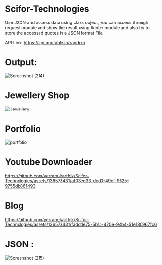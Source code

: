 # Scifor-Technologies
Use JSON and access data using class object, you can access through request module and show the result using tkinter module and also try to store the accessed quotes in a JSON format File.

API Link: https://api.quotable.io/random

# Output:
![Screenshot (214)](https://github.com/yerram-karthik/Scifor-Technologies/assets/136573431/ac923217-b146-48ff-ab2d-e31499f43fe1)

# Jewellery Shop
![Jewellery](https://github.com/yerram-karthik/Scifor-Technologies/assets/136573431/f9c96d94-ad0b-4e80-b232-eaf4d631b805)

# Portfolio
![portfolio](https://github.com/yerram-karthik/Scifor-Technologies/assets/136573431/de886b2c-b010-41b1-bf10-e77d3cc32ab8)

# Youtube Downloader
https://github.com/yerram-karthik/Scifor-Technologies/assets/136573431/af03ed33-ded0-49cf-9625-9755db861493

# Blog
https://github.com/yerram-karthik/Scifor-Technologies/assets/136573431/faddde75-5b1b-470e-94b4-51e180967fc6

# JSON :
![Screenshot (215)](https://github.com/yerram-karthik/Scifor-Technologies/assets/136573431/e41ee0c5-8654-40c8-80ab-c1aa5ae429a4)


